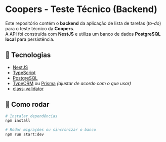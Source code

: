 # Coopers - Teste Técnico (Backend)

Este repositório contém o **backend** da aplicação de lista de tarefas (_to-do_) para o teste técnico da **Coopers**.  
A API foi construída com **NestJS** e utiliza um banco de dados **PostgreSQL local** para persistência.

## 🔧 Tecnologias

- [NestJS](https://nestjs.com/)
- [TypeScript](https://www.typescriptlang.org/)
- [PostgreSQL](https://www.postgresql.org/)
- [TypeORM](https://typeorm.io/) ou [Prisma](https://www.prisma.io/) *(ajustar de acordo com o que usar)*
- [class-validator](https://github.com/typestack/class-validator)

## 🚀 Como rodar

```bash
# Instalar dependências
npm install

# Rodar migrações ou sincronizar o banco
npm run start:dev
